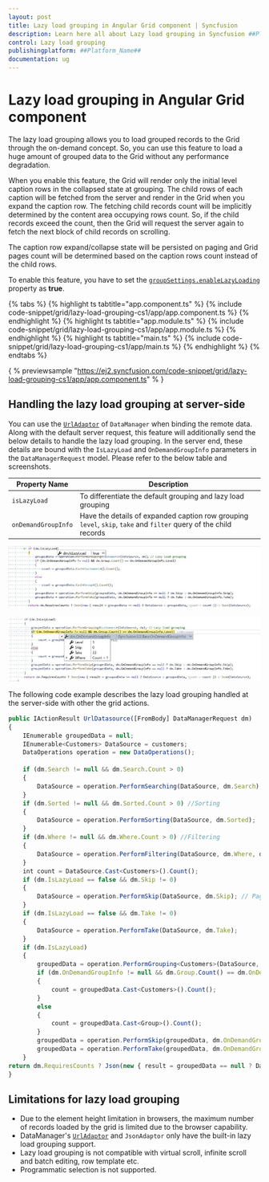 ```yaml
---
layout: post
title: Lazy load grouping in Angular Grid component | Syncfusion
description: Learn here all about Lazy load grouping in Syncfusion ##Platform_Name## Grid component of Syncfusion Essential JS 2 and more.
control: Lazy load grouping 
publishingplatform: ##Platform_Name##
documentation: ug
---
```


# Lazy load grouping in Angular Grid component

The lazy load grouping allows you to load grouped records to the Grid through the on-demand concept. So, you can use this feature to load a huge amount of grouped data to the Grid without any performance degradation.

When you enable this feature, the Grid will render only the initial level caption rows in the collapsed state at grouping. The child rows of each caption will be fetched from the server and render in the Grid when you expand the caption row. The fetching child records count will be implicitly determined by the content area occupying rows count. So, if the child records exceed the count, then the Grid will request the server again to fetch the next block of child records on scrolling.

The caption row expand/collapse state will be persisted on paging and Grid pages count will be determined based on the caption rows count instead of the child rows.

To enable this feature, you have to set the [`groupSettings.enableLazyLoading`](../../api/grid/groupSettings/#enableLazyLoading) property as **true**.

{% tabs %}
{% highlight ts tabtitle="app.component.ts" %}
{% include code-snippet/grid/lazy-load-grouping-cs1/app/app.component.ts %}
{% endhighlight %}
{% highlight ts tabtitle="app.module.ts" %}
{% include code-snippet/grid/lazy-load-grouping-cs1/app/app.module.ts %}
{% endhighlight %}
{% highlight ts tabtitle="main.ts" %}
{% include code-snippet/grid/lazy-load-grouping-cs1/app/main.ts %}
{% endhighlight %}
{% endtabs %}
  
{ % previewsample "https://ej2.syncfusion.com/code-snippet/grid/lazy-load-grouping-cs1/app/app.component.ts" % }

## Handling the lazy load grouping at server-side

You can use the [`UrlAdaptor`](../../data/adaptors/#url-adaptor) of `DataManager` when binding the remote data. Along with the default server request, this feature will additionally send the below details to handle the lazy load grouping. In the server end, these details are bound with the `IsLazyLoad` and `OnDemandGroupInfo` parameters in the `DataManagerRequest` model. Please refer to the below table and screenshots.

Property Name |Description
-----|-----
`isLazyLoad` |To differentiate the default grouping and lazy load grouping
`onDemandGroupInfo` |Have the details of expanded caption row grouping `level`, `skip`, `take` and `filter` query of the child records

![IsLazyLoad](../images/islazyload.jpg)

![OnDemandGroupInfo](../images/groupinfo.jpg)

The following code example describes the lazy load grouping handled at the server-side with other the grid actions.

```typescript
public IActionResult UrlDatasource([FromBody] DataManagerRequest dm)
{
    IEnumerable groupedData = null;
    IEnumerable<Customers> DataSource = customers;
    DataOperations operation = new DataOperations();

    if (dm.Search != null && dm.Search.Count > 0)
    {
        DataSource = operation.PerformSearching(DataSource, dm.Search);  //Search
    }
    if (dm.Sorted != null && dm.Sorted.Count > 0) //Sorting
    {
        DataSource = operation.PerformSorting(DataSource, dm.Sorted);
    }
    if (dm.Where != null && dm.Where.Count > 0) //Filtering
    {
        DataSource = operation.PerformFiltering(DataSource, dm.Where, dm.Where[0].Operator);
    }
    int count = DataSource.Cast<Customers>().Count();
    if (dm.IsLazyLoad == false && dm.Skip != 0)
    {
        DataSource = operation.PerformSkip(DataSource, dm.Skip); // Paging
    }
    if (dm.IsLazyLoad == false && dm.Take != 0)
    {
        DataSource = operation.PerformTake(DataSource, dm.Take);
    }
    if (dm.IsLazyLoad)
    {
        groupedData = operation.PerformGrouping<Customers>(DataSource, dm); // Lazy load grouping
        if (dm.OnDemandGroupInfo != null && dm.Group.Count() == dm.OnDemandGroupInfo.Level)
        {
            count = groupedData.Cast<Customers>().Count();
        }
        else
        {
            count = groupedData.Cast<Group>().Count();
        }
        groupedData = operation.PerformSkip(groupedData, dm.OnDemandGroupInfo == null ? dm.Skip : dm.OnDemandGroupInfo.Skip);
        groupedData = operation.PerformTake(groupedData, dm.OnDemandGroupInfo == null ? dm.Take : dm.OnDemandGroupInfo.Take);
    }
return dm.RequiresCounts ? Json(new { result = groupedData == null ? DataSource : groupedData, count = count }) : Json(DataSource);
}

```

## Limitations for lazy load grouping

* Due to the element height limitation in browsers, the maximum number of records loaded by the grid is limited due to the browser capability.
* DataManager's [`UrlAdaptor`](../../data/adaptors/#url-adaptor) and `JsonAdaptor` only have the built-in lazy load grouping support.
* Lazy load grouping is not compatible with virtual scroll, infinite scroll and batch editing, row template etc.
* Programmatic selection is not supported.